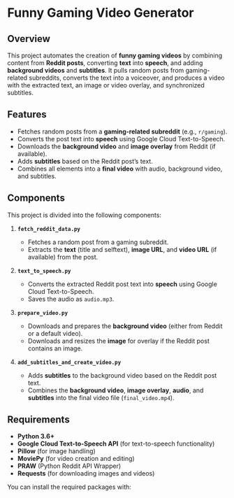# Funny Gaming Video Generator

## Overview
This project automates the creation of **funny gaming videos** by combining content from **Reddit posts**, converting **text** into **speech**, and adding **background videos** and **subtitles**. It pulls random posts from gaming-related subreddits, converts the text into a voiceover, and produces a video with the extracted text, an image or video overlay, and synchronized subtitles.

## Features
- Fetches random posts from a **gaming-related subreddit** (e.g., `r/gaming`).
- Converts the post text into **speech** using Google Cloud Text-to-Speech.
- Downloads the **background video** and **image overlay** from Reddit (if available).
- Adds **subtitles** based on the Reddit post’s text.
- Combines all elements into a **final video** with audio, background video, and subtitles.

## Components
This project is divided into the following components:

1. **`fetch_reddit_data.py`**  
   - Fetches a random post from a gaming subreddit.
   - Extracts the **text** (title and selftext), **image URL**, and **video URL** (if available) from the post.

2. **`text_to_speech.py`**  
   - Converts the extracted Reddit post text into **speech** using Google Cloud Text-to-Speech.
   - Saves the audio as `audio.mp3`.

3. **`prepare_video.py`**  
   - Downloads and prepares the **background video** (either from Reddit or a default video).
   - Downloads and resizes the **image** for overlay if the Reddit post contains an image.

4. **`add_subtitles_and_create_video.py`**  
   - Adds **subtitles** to the background video based on the Reddit post text.
   - Combines the **background video**, **image overlay**, **audio**, and **subtitles** into the final video file (`final_video.mp4`).

## Requirements
- **Python 3.6+**
- **Google Cloud Text-to-Speech API** (for text-to-speech functionality)
- **Pillow** (for image handling)
- **MoviePy** (for video creation and editing)
- **PRAW** (Python Reddit API Wrapper)
- **Requests** (for downloading images and videos)

You can install the required packages with:


